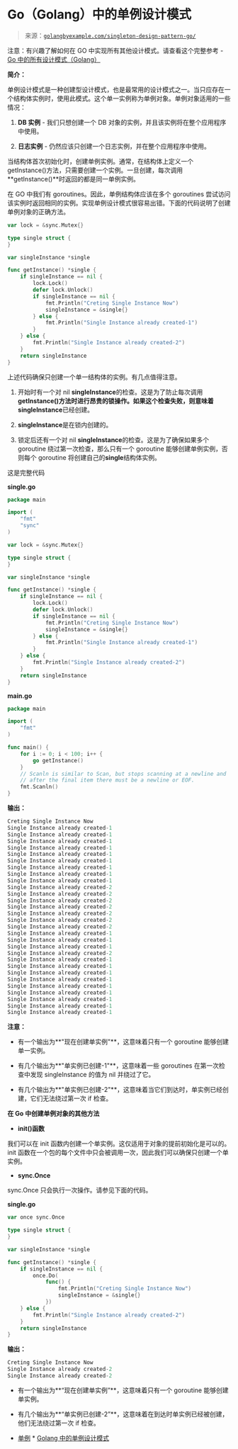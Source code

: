 <!--yml

类别：未分类

日期：2024-10-13 06:03:30

-->

# Go（Golang）中的单例设计模式

> 来源：[`golangbyexample.com/singleton-design-pattern-go/`](https://golangbyexample.com/singleton-design-pattern-go/)

注意：有兴趣了解如何在 GO 中实现所有其他设计模式。请查看这个完整参考 - [Go 中的所有设计模式（Golang）](https://golangbyexample.com/all-design-patterns-golang/)

**简介：**

单例设计模式是一种创建型设计模式，也是最常用的设计模式之一。当只应存在一个结构体实例时，使用此模式。这个单一实例称为单例对象。单例对象适用的一些情况：

1.  **DB 实例** - 我们只想创建一个 DB 对象的实例，并且该实例将在整个应用程序中使用。

1.  **日志实例** - 仍然应该只创建一个日志实例，并在整个应用程序中使用。

当结构体首次初始化时，创建单例实例。通常，在结构体上定义一个 getInstance()方法，只需要创建一个实例。一旦创建，每次调用**getInstance()**时返回的都是同一单例实例。

在 GO 中我们有 goroutines。因此，单例结构体应该在多个 goroutines 尝试访问该实例时返回相同的实例。实现单例设计模式很容易出错。下面的代码说明了创建单例对象的正确方法。

```go
var lock = &sync.Mutex{}

type single struct {
}

var singleInstance *single

func getInstance() *single {
    if singleInstance == nil {
        lock.Lock()
        defer lock.Unlock()
        if singleInstance == nil {
            fmt.Println("Creting Single Instance Now")
            singleInstance = &single{}
        } else {
            fmt.Println("Single Instance already created-1")
        }
    } else {
        fmt.Println("Single Instance already created-2")
    }
    return singleInstance
}
```

上述代码确保只创建一个单一结构体的实例。有几点值得注意。

1.  开始时有一个对 nil **singleInstance**的检查。这是为了防止每次调用**getInstance()**方法时进行昂贵的锁操作。如果这个检查失败，则意味着**singleInstance**已经创建。

1.  **singleInstance**是在锁内创建的。

1.  锁定后还有一个对 nil **singleInstance**的检查。这是为了确保如果多个 goroutine 绕过第一次检查，那么只有一个 goroutine 能够创建单例实例，否则每个 goroutine 将创建自己的**single**结构体实例。

这是完整代码

**single.go**

```go
package main

import (
    "fmt"
    "sync"
)

var lock = &sync.Mutex{}

type single struct {
}

var singleInstance *single

func getInstance() *single {
    if singleInstance == nil {
        lock.Lock()
        defer lock.Unlock()
        if singleInstance == nil {
            fmt.Println("Creting Single Instance Now")
            singleInstance = &single{}
        } else {
            fmt.Println("Single Instance already created-1")
        }
    } else {
        fmt.Println("Single Instance already created-2")
    }
    return singleInstance
}
```

**main.go**

```go
package main

import (
    "fmt"
)

func main() {
    for i := 0; i < 100; i++ {
        go getInstance()
    }
    // Scanln is similar to Scan, but stops scanning at a newline and
    // after the final item there must be a newline or EOF.
    fmt.Scanln()
}
```

**输出：**

```go
Creting Single Instance Now
Single Instance already created-1
Single Instance already created-1
Single Instance already created-1
Single Instance already created-1
Single Instance already created-1
Single Instance already created-1
Single Instance already created-1
Single Instance already created-1
Single Instance already created-1
Single Instance already created-2
Single Instance already created-2
Single Instance already created-2
Single Instance already created-2
Single Instance already created-2
Single Instance already created-2
Single Instance already created-2
Single Instance already created-1
Single Instance already created-1
Single Instance already created-1
Single Instance already created-2
Single Instance already created-1
Single Instance already created-1
Single Instance already created-1
Single Instance already created-1
Single Instance already created-1
Single Instance already created-1
Single Instance already created-1
Single Instance already created-1
Single Instance already created-1
```

**注意：**

+   有一个输出为**"现在创建单实例"**，这意味着只有一个 goroutine 能够创建单一实例。

+   有几个输出为**"单实例已创建-1"**，这意味着一些 goroutines 在第一次检查中发现 singleInstance 的值为 nil 并绕过了它。

+   有几个输出为**"单实例已创建-2"**，这意味着当它们到达时，单实例已经创建，它们无法绕过第一次 if 检查。

**在 Go 中创建单例对象的其他方法**

+   **init()函数**

我们可以在 init 函数内创建一个单实例。这仅适用于对象的提前初始化是可以的。init 函数在一个包的每个文件中只会被调用一次，因此我们可以确保只创建一个单实例。

+   **sync.Once**

sync.Once 只会执行一次操作。请参见下面的代码。

**single.go**

```go
var once sync.Once

type single struct {
}

var singleInstance *single

func getInstance() *single {
    if singleInstance == nil {
        once.Do(
            func() {
                fmt.Println("Creting Single Instance Now")
                singleInstance = &single{}
            })
    } else {
        fmt.Println("Single Instance already created-2")
    }
    return singleInstance
}
```

**输出：**

```go
Creting Single Instance Now
Single Instance already created-2
Single Instance already created-2
```

+   有一个输出为**“现在创建单实例”**，这意味着只有一个 goroutine 能够创建单实例。

+   有几个输出为**“单实例已创建-2”**，这意味着在到达时单实例已经被创建，他们无法绕过第一次 if 检查。

+   [单例](https://golangbyexample.com/tag/singleton/) *   [Golang 中的单例设计模式](https://golangbyexample.com/tag/singleton-design-pattern-in-golang/)
